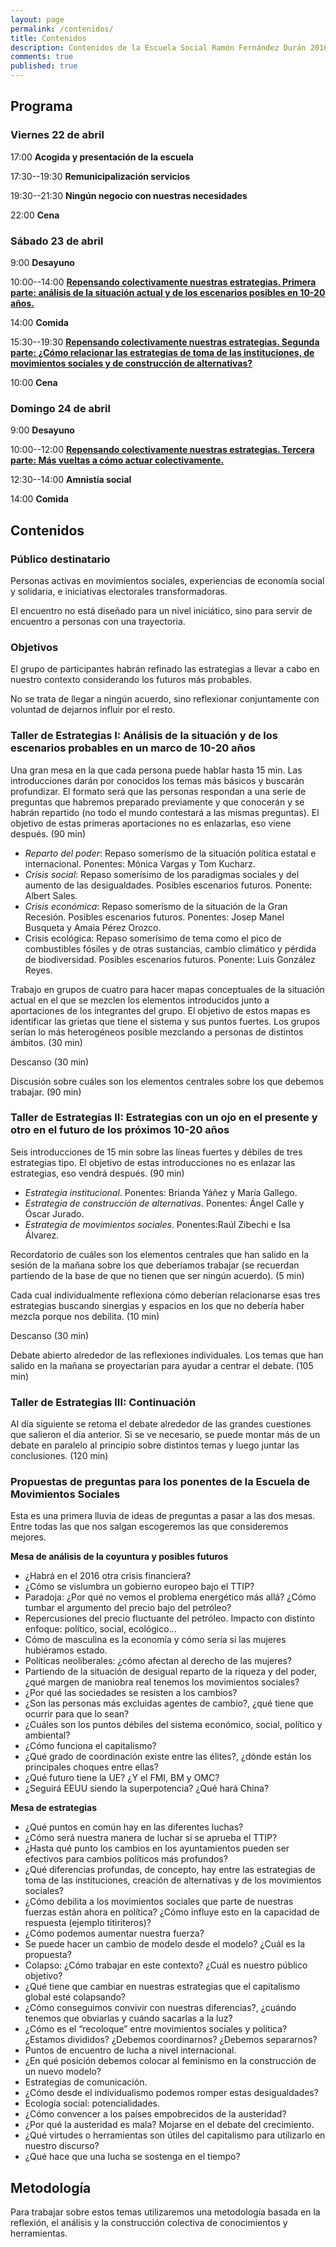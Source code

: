 ```yaml
---
layout: page
permalink: /contenidos/
title: Contenidos
description: Contenidos de la Escuela Social Ramón Fernández Durán 2016
comments: true
published: true
---
```


Programa
--------

### Viernes 22 de abril
17:00 **Acogida y presentación de la escuela**

17:30--19:30 **Remunicipalización servicios**

19:30--21:30 **Ningún negocio con nuestras necesidades**

22:00 **Cena**


### Sábado 23 de abril
9:00 **Desayuno**

10:00--14:00 **[Repensando colectivamente nuestras estrategias. Primera parte: análisis de la situación actual y de los escenarios posibles en 10-20 años.](#taller1)**

14:00 **Comida**

15:30--19:30 **[Repensando colectivamente nuestras estrategias. Segunda parte: ¿Cómo relacionar las estrategias de toma de las instituciones, de movimientos sociales y de construcción de alternativas?](#taller2)**

10:00 **Cena**

### Domingo 24 de abril
9:00 **Desayuno**

10:00--12:00 **[Repensando colectivamente nuestras estrategias. Tercera parte: Más vueltas a cómo actuar colectivamente.](#taller3)**

12:30--14:00 **Amnistía social**

14:00 **Comida**

## Contenidos

### Público destinatario
Personas activas en movimientos sociales, experiencias de economía social y solidaria, e iniciativas electorales transformadoras.

El encuentro no está diseñado para un nivel iniciático, sino para servir de encuentro a personas con una trayectoria.


### Objetivos
El grupo de participantes habrán refinado las estrategias a llevar a cabo en nuestro contexto considerando los futuros más probables.

No se trata de llegar a ningún acuerdo, sino reflexionar conjuntamente con voluntad de dejarnos influir por el resto.


### <a name="taller1"></a>Taller de Estrategias I: Análisis de la situación y de los escenarios probables en un marco de 10-20 años
Una gran mesa en la que cada persona puede hablar hasta 15 min. Las introducciones darán por conocidos los temas más básicos y buscarán profundizar. El formato será que las personas respondan a una serie de preguntas que habremos preparado previamente y que conocerán y se habrán repartido (no todo el mundo contestará a las mismas preguntas). El objetivo de estas primeras aportaciones no es enlazarlas, eso viene después. (90 min)

- *Reparto del poder*: Repaso somerísmo de la situación política estatal e internacional. Ponentes: Mónica Vargas y Tom Kucharz.
- *Crisis social*: Repaso somerísimo de los paradigmas sociales y del aumento de las desigualdades. Posibles escenarios futuros. Ponente: Albert Sales.
- *Crisis económica*: Repaso somerísmo de la situación de la Gran Recesión. Posibles escenarios futuros. Ponentes: Josep Manel Busqueta y Amaia Pérez Orozco.
- Crisis ecológica: Repaso somerísimo de tema como el pico de combustibles fósiles y de otras sustancias, cambio climático y pérdida de biodiversidad. Posibles escenarios futuros. Ponente: Luis González Reyes.

Trabajo en grupos de cuatro para hacer mapas conceptuales de la situación actual en el que se mezclen los elementos introducidos junto a aportaciones de los integrantes del grupo. El objetivo de estos mapas es identificar las grietas que tiene el sistema y sus puntos fuertes. Los grupos serían lo más heterogéneos posible mezclando a personas de distintos ámbitos. (30 min)

Descanso (30 min)

Discusión sobre cuáles son los elementos centrales sobre los que debemos trabajar. (90 min)

### <a name="taller2"></a>Taller de Estrategias II: Estrategias con un ojo en el presente y otro en el futuro de los próximos 10-20 años

Seis introducciones de 15 min sobre las líneas fuertes y débiles de tres estrategias tipo. El objetivo de estas introducciones no es enlazar las estrategias, eso vendrá después. (90 min) 

- *Estrategia institucional*. Ponentes: Brianda Yáñez y María Gallego.
- *Estrategia de construcción de alternativas*. Ponentes: Ángel Calle y Óscar Jurado.
- *Estrategia de movimientos sociales*. Ponentes:Raúl Zibechi e Isa Álvarez.

Recordatorio de cuáles son los elementos centrales que han salido en la sesión de la mañana sobre los que deberíamos trabajar (se recuerdan partiendo de la base de que no tienen que ser ningún acuerdo). (5 min)

Cada cual individualmente reflexiona cómo deberían relacionarse esas tres estrategias buscando sinergias y espacios en los que no debería haber mezcla porque nos debilita. (10 min)

Descanso (30 min)

Debate abierto alrededor de las reflexiones individuales. Los temas que han salido en la mañana se proyectarían para ayudar a centrar el debate. (105 min)

### <a name="taller3"></a>Taller de Estrategias III: Continuación
Al día siguiente se retoma el debate alrededor de las grandes cuestiones que salieron el día anterior. Si se ve necesario, se puede montar más de un debate en paralelo al principio sobre distintos temas y luego juntar las conclusiones. (120 min)


### Propuestas de preguntas para los ponentes de la Escuela de Movimientos Sociales

Esta es una primera lluvia de ideas de preguntas a pasar a las dos mesas. Entre todas las que nos salgan escogeremos las que consideremos mejores.

**Mesa de análisis de la coyuntura y posibles futuros**

- ¿Habrá en el 2016 otra crisis financiera?
- ¿Cómo se vislumbra un gobierno europeo bajo el TTIP?
- Paradoja: ¿Por qué no vemos el problema energético más allá? ¿Cómo tumbar el argumento del precio bajo del petróleo?
- Repercusiones del precio fluctuante del petróleo. Impacto con distinto enfoque: político, social, ecológico...
- Cómo de masculina es la economía y cómo sería si las mujeres hubiéramos estado.
- Políticas neoliberales: ¿cómo afectan al derecho de las mujeres?
- Partiendo de la situación de desigual reparto de la riqueza y del poder, ¿qué margen de maniobra real tenemos los movimientos sociales?
- ¿Por qué las sociedades se resisten a los cambios?
- ¿Son las personas más excluidas agentes de cambio?, ¿qué tiene que ocurrir para que lo sean?
- ¿Cuáles son los puntos débiles del sistema económico, social, político y ambiental?
- ¿Cómo funciona el capitalismo?
- ¿Qué grado de coordinación existe entre las élites?, ¿dónde están los principales choques entre ellas?
- ¿Qué futuro tiene la UE? ¿Y el FMI, BM y OMC?
- ¿Seguirá EEUU siendo la superpotencia? ¿Qué hará China?

**Mesa de estrategias**

- ¿Qué puntos en común hay en las diferentes luchas?
- ¿Cómo será nuestra manera de luchar si se aprueba el TTIP?
- ¿Hasta qué punto los cambios en los ayuntamientos pueden ser efectivos para cambios políticos más profundos?
- ¿Qué diferencias profundas, de concepto, hay entre las estrategias de toma de las instituciones, creación de alternativas y de los movimientos sociales?
- ¿Cómo debilita a los movimientos sociales que parte de nuestras fuerzas están ahora en política? ¿Cómo influye esto en la capacidad de respuesta (ejemplo titiriteros)?
- ¿Cómo podemos aumentar nuestra fuerza?
- Se puede hacer un cambio de modelo desde el modelo? ¿Cuál es la propuesta?
- Colapso: ¿Cómo trabajar en este contexto? ¿Cuál es nuestro público objetivo?
- ¿Qué tiene que cambiar en nuestras estrategias que el capitalismo global esté colapsando?
- ¿Cómo conseguimos convivir con nuestras diferencias?, ¿cuándo tenemos que obviarlas y cuándo sacarlas a la luz?
- ¿Cómo es el “recoloque” entre movimientos sociales y política? ¿Estamos divididos? ¿Debemos coordinarnos? ¿Debemos separarnos?
- Puntos de encuentro de lucha a nivel internacional.
- ¿En qué posición debemos colocar al feminismo en la construcción de un nuevo modelo?
- Estrategias de comunicación.
- ¿Cómo desde el individualismo podemos romper estas desigualdades?
- Ecología social: potencialidades.
- ¿Cómo convencer a los países empobrecidos de la austeridad?
- ¿Por qué la austeridad es mala? Mojarse en el debate del crecimiento.
- ¿Qué virtudes o herramientas son útiles del capitalismo para utilizarlo en nuestro discurso?
- ¿Qué hace que una lucha se sostenga en el tiempo?

## Metodología

Para trabajar sobre estos temas utilizaremos una metodología basada en la reflexión, el análisis y la construcción colectiva de conocimientos y herramientas. 

<!--Puedes descargar el programa en formato [pdf](/docs/programa_escuela_ramon_fdez_2016.pdf). -->